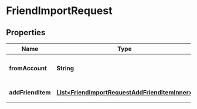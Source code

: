 

# FriendImportRequest


## Properties

| Name | Type | Description | Notes |
|------------ | ------------- | ------------- | -------------|
|**fromAccount** | **String** | 需要为该 UserID 添加好友 |  |
|**addFriendItem** | [**List&lt;FriendImportRequestAddFriendItemInner&gt;**](FriendImportRequestAddFriendItemInner.md) | 好友结构体对象 |  |



